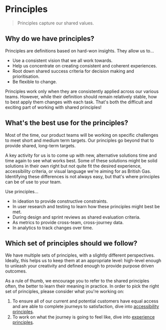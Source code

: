 # Principles

> Principles capture our shared values.

## Why do we have principles?

Principles are definitions based on hard-won insights. They allow us to...

* Use a consistent vision that we all work towards.
* Help us concentrate on creating consistent and coherent experiences.
* Root down shared success criteria for decision making and prioritisation.
* Be flexible to change.

Principles work only when they are consistently applied across our various teams. However, while their definition should remain relatively stable, how to best apply them changes with each task. That's both the difficult and exciting part of working with shared principles!

## What's the best use for the principles?

Most of the time, our product teams will be working on specific challenges to meet short and medium term targets. Our principles go beyond that to provide shared, long-term targets.

A key activity for us  is to come up with new, alternative solutions time and time again to see what works best. Some of these solutions might be solid solutions in their own right but not quite fit the desired experience, accessibility criteria, or visual language we're aiming for as British Gas. Identifying these differences is not always easy, but that's where principles can be of use to your team.

Use principles...

* In ideation to provide constructive constraints.
* In user research and testing to learn how these principles might best be met.
* During design and sprint reviews as shared evaluation criteria.
* As metrics to provide cross-team, cross-journey data.
* In analytics to track changes over time.

## Which set of principles should we follow?

We have multiple sets of principles, with a slightly different perspectives. Ideally, this helps us to keep them at an appropriate level: high-level enough to unleash your creativity and defined enough to provide purpose driven outcomes.

As a rule of thumb, we encourage you to refer to the shared principles often, the better to learn their meaning in practice. In order to pick the right set of principles, please consider what you're working on:

1. To ensure all of our current and potential customers have equal access and are able to complete journeys to satisfaction, dive into [accessibility principles](https://docs.britishgas.design/principles/accessibility).
2. To work on what the journey is going to feel like, dive into [experience principles](https://docs.britishgas.design/principles/experience).
